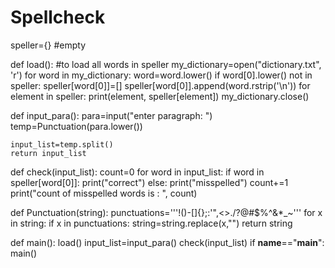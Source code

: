 # Spellcheck
speller={}     #empty

def load():    #to load all words in speller
    my_dictionary=open("dictionary.txt", 'r')
    for word in my_dictionary:
        word=word.lower()
        if word[0].lower() not in speller:
            speller[word[0]]=[]
        speller[word[0]].append(word.rstrip('\n'))
    for element in speller:
        print(element, speller[element])
    my_dictionary.close()

def input_para():
    para=input("enter paragraph: ")
    temp=Punctuation(para.lower())

    input_list=temp.split()
    return input_list

def check(input_list):
    count=0
    for word in input_list:
        if word in speller[word[0]]:
            print("correct")
        else:
            print("misspelled")
            count+=1
    print("count of misspelled words is : ", count)

def Punctuation(string):
    punctuations='''!()-[]{};:'"\,<>./?@#$%^&*_~'''
    for x in string:
        if x in punctuations:
            string=string.replace(x,"")
    return string

def main():
    load()
    input_list=input_para()
    check(input_list)
if __name__=="__main__":
    main()
